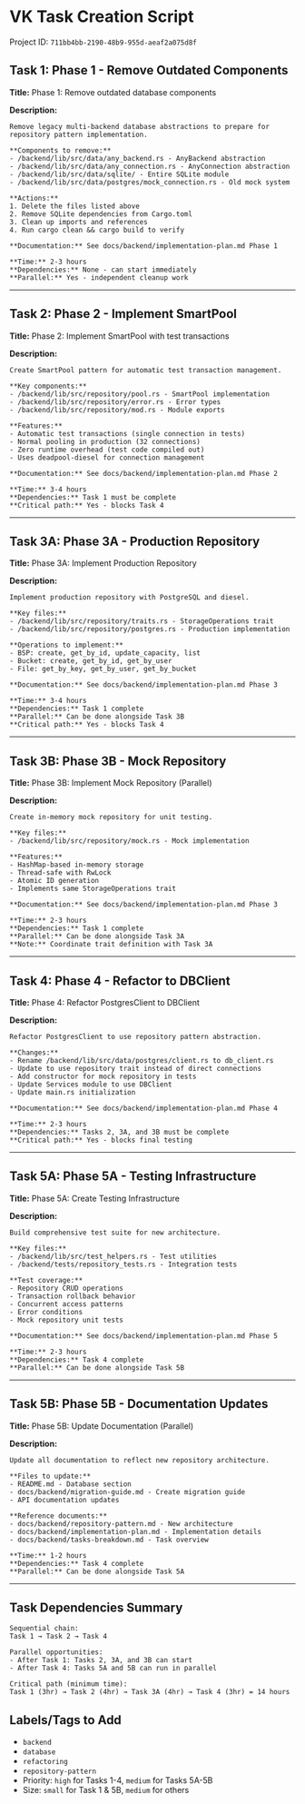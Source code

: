 # VK Task Creation Script

Project ID: `711bb4bb-2190-48b9-955d-aeaf2a075d8f`

## Task 1: Phase 1 - Remove Outdated Components

**Title:** Phase 1: Remove outdated database components

**Description:**
```
Remove legacy multi-backend database abstractions to prepare for repository pattern implementation.

**Components to remove:**
- /backend/lib/src/data/any_backend.rs - AnyBackend abstraction
- /backend/lib/src/data/any_connection.rs - AnyConnection abstraction  
- /backend/lib/src/data/sqlite/ - Entire SQLite module
- /backend/lib/src/data/postgres/mock_connection.rs - Old mock system

**Actions:**
1. Delete the files listed above
2. Remove SQLite dependencies from Cargo.toml
3. Clean up imports and references
4. Run cargo clean && cargo build to verify

**Documentation:** See docs/backend/implementation-plan.md Phase 1

**Time:** 2-3 hours
**Dependencies:** None - can start immediately
**Parallel:** Yes - independent cleanup work
```

---

## Task 2: Phase 2 - Implement SmartPool

**Title:** Phase 2: Implement SmartPool with test transactions

**Description:**
```
Create SmartPool pattern for automatic test transaction management.

**Key components:**
- /backend/lib/src/repository/pool.rs - SmartPool implementation
- /backend/lib/src/repository/error.rs - Error types
- /backend/lib/src/repository/mod.rs - Module exports

**Features:**
- Automatic test transactions (single connection in tests)
- Normal pooling in production (32 connections)
- Zero runtime overhead (test code compiled out)
- Uses deadpool-diesel for connection management

**Documentation:** See docs/backend/implementation-plan.md Phase 2

**Time:** 3-4 hours
**Dependencies:** Task 1 must be complete
**Critical path:** Yes - blocks Task 4
```

---

## Task 3A: Phase 3A - Production Repository

**Title:** Phase 3A: Implement Production Repository

**Description:**
```
Implement production repository with PostgreSQL and diesel.

**Key files:**
- /backend/lib/src/repository/traits.rs - StorageOperations trait
- /backend/lib/src/repository/postgres.rs - Production implementation

**Operations to implement:**
- BSP: create, get_by_id, update_capacity, list
- Bucket: create, get_by_id, get_by_user
- File: get_by_key, get_by_user, get_by_bucket

**Documentation:** See docs/backend/implementation-plan.md Phase 3

**Time:** 3-4 hours
**Dependencies:** Task 1 complete
**Parallel:** Can be done alongside Task 3B
**Critical path:** Yes - blocks Task 4
```

---

## Task 3B: Phase 3B - Mock Repository  

**Title:** Phase 3B: Implement Mock Repository (Parallel)

**Description:**
```
Create in-memory mock repository for unit testing.

**Key files:**
- /backend/lib/src/repository/mock.rs - Mock implementation

**Features:**
- HashMap-based in-memory storage
- Thread-safe with RwLock
- Atomic ID generation
- Implements same StorageOperations trait

**Documentation:** See docs/backend/implementation-plan.md Phase 3

**Time:** 2-3 hours
**Dependencies:** Task 1 complete
**Parallel:** Can be done alongside Task 3A
**Note:** Coordinate trait definition with Task 3A
```

---

## Task 4: Phase 4 - Refactor to DBClient

**Title:** Phase 4: Refactor PostgresClient to DBClient

**Description:**
```
Refactor PostgresClient to use repository pattern abstraction.

**Changes:**
- Rename /backend/lib/src/data/postgres/client.rs to db_client.rs
- Update to use repository trait instead of direct connections
- Add constructor for mock repository in tests
- Update Services module to use DBClient
- Update main.rs initialization

**Documentation:** See docs/backend/implementation-plan.md Phase 4

**Time:** 2-3 hours
**Dependencies:** Tasks 2, 3A, and 3B must be complete
**Critical path:** Yes - blocks final testing
```

---

## Task 5A: Phase 5A - Testing Infrastructure

**Title:** Phase 5A: Create Testing Infrastructure

**Description:**
```
Build comprehensive test suite for new architecture.

**Key files:**
- /backend/lib/src/test_helpers.rs - Test utilities
- /backend/tests/repository_tests.rs - Integration tests

**Test coverage:**
- Repository CRUD operations
- Transaction rollback behavior
- Concurrent access patterns
- Error conditions
- Mock repository unit tests

**Documentation:** See docs/backend/implementation-plan.md Phase 5

**Time:** 2-3 hours
**Dependencies:** Task 4 complete
**Parallel:** Can be done alongside Task 5B
```

---

## Task 5B: Phase 5B - Documentation Updates

**Title:** Phase 5B: Update Documentation (Parallel)

**Description:**
```
Update all documentation to reflect new repository architecture.

**Files to update:**
- README.md - Database section
- docs/backend/migration-guide.md - Create migration guide
- API documentation updates

**Reference documents:**
- docs/backend/repository-pattern.md - New architecture
- docs/backend/implementation-plan.md - Implementation details
- docs/backend/tasks-breakdown.md - Task overview

**Time:** 1-2 hours
**Dependencies:** Task 4 complete
**Parallel:** Can be done alongside Task 5A
```

---

## Task Dependencies Summary

```
Sequential chain:
Task 1 → Task 2 → Task 4

Parallel opportunities:
- After Task 1: Tasks 2, 3A, and 3B can start
- After Task 4: Tasks 5A and 5B can run in parallel

Critical path (minimum time):
Task 1 (3hr) → Task 2 (4hr) → Task 3A (4hr) → Task 4 (3hr) = 14 hours
```

## Labels/Tags to Add

- `backend`
- `database`
- `refactoring`
- `repository-pattern`
- Priority: `high` for Tasks 1-4, `medium` for Tasks 5A-5B
- Size: `small` for Task 1 & 5B, `medium` for others